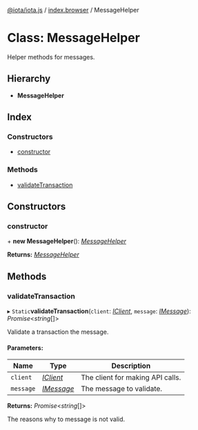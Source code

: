 [@iota/iota.js](../README.md) / [index.browser](../modules/index_browser.md) / MessageHelper

# Class: MessageHelper

Helper methods for messages.

## Hierarchy

* **MessageHelper**

## Index

### Constructors

* [constructor](index_browser.messagehelper.md#constructor)

### Methods

* [validateTransaction](index_browser.messagehelper.md#validatetransaction)

## Constructors

### constructor

\+ **new MessageHelper**(): [*MessageHelper*](utils_messagehelper.messagehelper.md)

**Returns:** [*MessageHelper*](utils_messagehelper.messagehelper.md)

## Methods

### validateTransaction

▸ `Static`**validateTransaction**(`client`: [*IClient*](../interfaces/models_iclient.iclient.md), `message`: [*IMessage*](../interfaces/models_imessage.imessage.md)): *Promise*<*string*[]\>

Validate a transaction the message.

#### Parameters:

Name | Type | Description |
------ | ------ | ------ |
`client` | [*IClient*](../interfaces/models_iclient.iclient.md) | The client for making API calls.   |
`message` | [*IMessage*](../interfaces/models_imessage.imessage.md) | The message to validate.   |

**Returns:** *Promise*<*string*[]\>

The reasons why to message is not valid.

